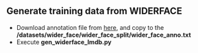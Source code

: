 ## Generate training data from WIDERFACE
* Download annotation file from [here](https://drive.google.com/file/d/1tKRX90H_az1oiM6YewxWbHS7n3mpgal8/view?usp=sharing), and copy to the **/datasets/wider_face/wider_face_split/wider_face_anno.txt**
* Execute **gen_widerface_lmdb.py**
